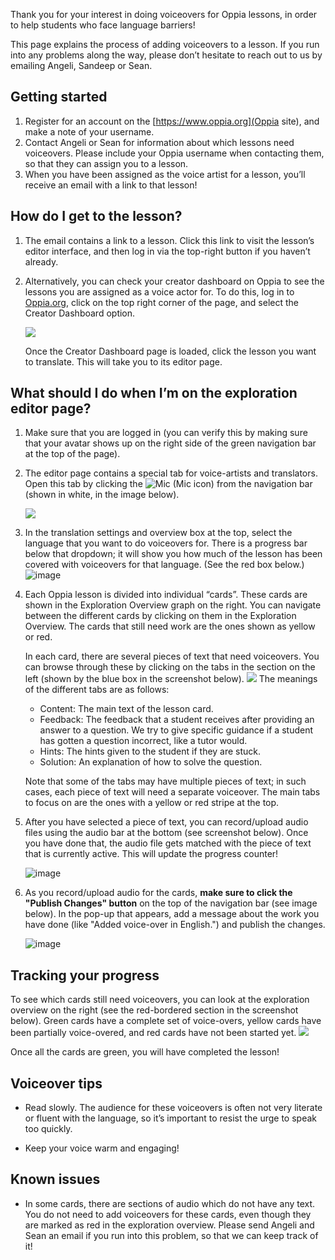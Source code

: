 Thank you for your interest in doing voiceovers for Oppia lessons, in order to help students who face language barriers! 

This page explains the process of adding voiceovers to a lesson. If you run into any problems along the way, please don’t hesitate to reach out to us by emailing Angeli, Sandeep or Sean.

## Getting started

1. Register for an account on the [https://www.oppia.org](Oppia site), and make a note of your username.
2. Contact Angeli or Sean for information about which lessons need voiceovers. Please include your Oppia username when contacting them, so that they can assign you to a lesson.
3. When you have been assigned as the voice artist for a lesson, you’ll receive an email with a link to that lesson!

## How do I get to the lesson?

1. The email contains a link to a lesson. Click this link to visit the lesson’s editor interface, and then log in via the top-right button if you haven’t already.
2. Alternatively, you can check your creator dashboard on Oppia to see the lessons you are assigned as a voice actor for. To do this, log in to [Oppia.org](https://www.oppia.org), click on the top right corner of the page, and select the Creator Dashboard option.
     
     ![](https://lh3.googleusercontent.com/9gdcXp4wMNA13vOAUx-heTDYn3iaklN9cRrzDLSZhmyJm2zaI_Y7D8ZdbKuw6zBPB1OhKV94bqKKdXRL_yMUeHfhrDKB9UhtnBhf2lXTdQiH7Mb7dQOw7nRTsU3ozgT2OzRSroPm)

   Once the Creator Dashboard page is loaded, click the lesson you want to translate. This will take you to its editor page.


## What should I do when I’m on the exploration editor page?

1. Make sure that you are logged in (you can verify this by making sure that your avatar shows up on the right side of the green navigation bar at the top of the page).

2. The editor page contains a special tab for voice-artists and translators. Open this tab by clicking the ![Mic](https://lh3.googleusercontent.com/DDb_FsYAy0kOUOKe2ULYcfDcoH0SNqwltI4gAxb7GGrIEeOxg6orUVrpgfsqBjy3rWmVFgp9UD5tiSZkJOlqiCOBW7fqJrpLgmmEzBmJMXGJjO9OEINECk-3FEO1zo2tTUdvH4Ca) (Mic icon) from the navigation bar (shown in white, in the image below).

    ![](https://lh6.googleusercontent.com/f6cJ_Usfj8jYm09VtaFXGRSpw8uftGyvLPI_mU5XYtuXLfhZQF7ha9HECNewl3OLxgQW-CIGTCUXZRNWg6JB7vp2Y1gZV87ahubzheuukm9g7drranA7HN64hRE44QI-FgHo4d_0)

3. In the translation settings and overview box at the top, select the language that you want to do voiceovers for. There is a progress bar below that dropdown; it will show you how much of the lesson has been covered with voiceovers for that language. (See the red box below.)
![image](https://user-images.githubusercontent.com/16653571/55646633-4f466f00-57f9-11e9-9118-36de450c2d86.png)

4. Each Oppia lesson is divided into individual “cards”. These cards are shown in the Exploration Overview graph on the right. You can navigate between the different cards by clicking on them in the Exploration Overview. The cards that still need work are the ones shown as yellow or red.
  
    In each card, there are several pieces of text that need voiceovers. You can browse through these by clicking on the tabs in the section on the left (shown by the blue box in the screenshot below).
    ![](https://lh5.googleusercontent.com/y8MERhNZdT6RH_YL6M6Iq12kuI-Ty0ek8sTUeP4-hHV0Yq3C3E_L_Ab30lKHNO1cj6a4pIHoSkqWDrwNO2TA4HgihnacRUCVQX3er8iTQRFzS_uxBVs0Pvld68QdbG7-RS__Yr7c)
    The meanings of the different tabs are as follows:
    * Content: The main text of the lesson card.
    * Feedback: The feedback that a student receives after providing an answer to a question. We try to give specific guidance if a student has gotten a question incorrect, like a tutor would.
    * Hints: The hints given to the student if they are stuck.
    * Solution: An explanation of how to solve the question.

    Note that some of the tabs may have multiple pieces of text; in such cases, each piece of text will need a separate voiceover. The main tabs to focus on are the ones with a yellow or red stripe at the top.

5. After you have selected a piece of text, you can record/upload audio files using the audio bar at the bottom (see screenshot below). Once you have done that, the audio file gets matched with the piece of text that is currently active. This will update the progress counter!

    ![image](https://user-images.githubusercontent.com/16653571/55646262-5d47c000-57f8-11e9-8a2e-4df6ab6fa52c.png)

6. As you record/upload audio for the cards, **make sure to click the "Publish Changes" button** on the top of the navigation bar (see image below). In the pop-up that appears, add a message about the work you have done (like "Added voice-over in English.") and publish the changes.

    ![image](https://user-images.githubusercontent.com/16653571/55648581-558b1a00-57fe-11e9-9394-85853c4c73d5.png)

## Tracking your progress
To see which cards still need voiceovers, you can look at the exploration overview on the right (see the red-bordered section in the screenshot below). Green cards have a complete set of voice-overs, yellow cards have been partially voice-overed, and red cards have not been started yet.
![](https://lh6.googleusercontent.com/C38TAkdZxfpyf2CYdrAXYS2aQHUaPDcjWMdzLNNbs83ztkvXQNU7p3zO2LB4IE0YVOHLp4b-hMFkCXY5mGuUGCn5a9bsQo9MIU8eqcK4ngHqvrU3zpPmK9cb5mhlVGzcaeaFKFuU)


Once all the cards are green, you will have completed the lesson!

## Voiceover tips
* Read slowly. The audience for these voiceovers is often not very literate or fluent with the language, so it’s important to resist the urge to speak too quickly.

* Keep your voice warm and engaging!

## Known issues
* In some cards, there are sections of audio which do not have any text. You do not need to add voiceovers for these cards, even though they are marked as red in the exploration overview. Please send Angeli and Sean an email if you run into this problem, so that we can keep track of it!